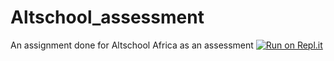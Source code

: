 # Altschool_assessment
An assignment done for Altschool Africa as an assessment
[![Run on Repl.it](https://repl.it/badge/github/qudos4real/Altschool_assessment.git)](https://repl.it/github/qudos4real/Altschool_assessment.git)
